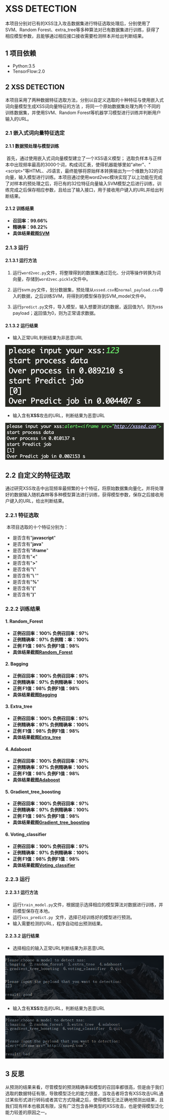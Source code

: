 # XSS DETECTION

​	本项目分别对已有的XSS注入攻击数据集进行特征选取处理后，分别使用了SVM、Random Forest、extra_tree等多种算法对已有数据集进行训练，获得了相应模型参数，且能够通过相应接口接收需要检测样本并给出判断结果。

## 1 项目依赖

- Python:3.5
- TensorFlow:2.0

## 2 XSS DETECTION

​	本项目采用了两种数据特征选取方法，分别以自定义选取的十种特征与使用嵌入式词向量模型生成XSS词向量特征的方法 ，将同一个原始数据集处理为两个不同的训练数据集，并使用SVM、Random Forest等机器学习模型进行训练并判断用户输入的URL。

### 2.1 嵌入式词向量特征选定

#### 2.1.1 数据预处理与模型训练

​	首先，通过使用嵌入式词向量模型建立了一个XSS语义模型； 选取负样本与正样本中出现频率最高的3000个词，构成词汇表，使得机器能够里如"alter"、"\<script\>"等HTML、JS语言，最终能够将原始样本转换输出为一个维数为32的词向量，输入模型进行训练。本项目通过使用word2vec模块实现了以上功能
​	在完成了对样本的预处理之后，将已有的32位特征向量输入SVM模型之后进行训练，训练完成之后保存相应参数，且给出了输入接口，用于接收用户键入的URL并给出判断结果。

#### 2.1.2 训练结果

- **召回率：99.66%**
- **精确率：98.22%**
- **具体结果截图[SVM](Screen\SVM.png)**

### 2.1.3 运行

#### 2.1.3.1 运行方法

1. 运行``word2vec.py``文件，将整理得到的数据集通过范化、分词等操作转换为词向量，存储到``word2vec.pickle``文件中。

2. 运行svm.py文件，划分数据集，预处理从``xssed.csv``和``normal_payload.csv``导入的数据，之后训练SVM，将得到的模型保存到SVM_model文件中。

3. 运行``predict.py``文件，导入模型，输入想要测试的数据，返回值为1，则为xss payload；返回值为0，则为正常请求数据。

#### 2.1.3.2 运行结果

- 输入正常URL判断结果为非恶意URL

![](image\2.1.3.2.1.png)

- 输入含有**XSS**攻击的URL，判断结果为恶意URL

<img src="image\2.1.3.2.2.png" style="zoom:60%;" />

## 2.2 自定义的特征选取

​	通过研究XSS攻击中出现频率最频繁的十个特征，将原始数据集向量化，并将处理好的数据输入随机森林等多种模型算法进行训练，获得模型参数，保存之后接收用户键入的URL，给出判断结果。

### 2.2.1 特征选取

​	本项目选取的十个特征分别为：

- 是否含有"**javascript**"
- 是否含有"**java**"
- 是否含有"**iframe**"
- 是否含有"**<**"
- 是否含有"**>**"
- 是否含有"**\\**"
- 是否含有"**\\ '**"
- 是否含有"**%**"
- 是否含有"**(**"
- 是否含有"**)**"

### 2.2.2 训练结果

#### 1. Random_Forest

- **正例召回率：100%	负例召回率：97%**
- **正例精确率：97%	负例精：率：100%**
- **正例 F1值：98%  负例F1值：98%**
- **具体结果截图[Random_Forest](Screen\RandomForest.png)**

#### 2.  Bagging

- **正例召回率：100%	负例召回率：97%**
- **正例精确率：97%	负例精确率：100%**
- **正例 F1值：98%  负例F1值：98%**
- **具体结果截图[Bagging](Screen\Bagging.png)**

#### 3.  Extra_tree

- **正例召回率：100%	负例召回率：97%**
- **正例精确率：97%	负例精确率：100%**
- **正例 F1值：98%  负例F1值：98%**
- **具体结果截图[Extra_tree](Screen\Extra_tree.png)**

#### 4.  Adaboost

- **正例召回率：100%	负例召回率：97%**
- **正例精确率：97%	负例精确率：100%**
- **正例 F1值：98%  负例F1值：98%**
- **具体结果截图[Adaboost](Screen\Adaboost.png)**

#### 5.  Gradient_tree_boosting

- **正例召回率：100%	负例召回率：97%**
- **正例精确率：97%	负例精确率：100%**
- **正例 F1值：98%  负例F1值：98%**
- **具体结果截图[Gradient_tree_boosting](Screen\Gradient_tree_boosting.png)**

#### 6.  Voting_classifier

- **正例召回率：100%	负例召回率：97%**
- **正例精确率：97%	负例精确率：100%**
- **正例 F1值：98%  负例F1值：98%**
- **具体结果截图[Voting_classifier](Screen\Voting_classifier.png)**

### 2.2.3 运行

#### 2.2.3.1 运行方法

- 运行``train_model.py``文件，根据提示选择相应的模型算法对数据进行训练，并将模型保存在本地。
- 运行``xss_predict.py ``文件，选择已经训练好的模型进行预测。
- 输入需要检测的URL，程序自动给出预测结果。

#### 2.2.3.2 运行结果

- 选择相应的输入正常URL判断结果为非恶意URL

![](image/2.2.3.2.1.png)

- 输入含有**XSS**攻击的URL，判断结果为恶意URL

<img src="image/2.2.3.2.2.png" style="zoom:90%;" />

## 3 反思

​	从预测的结果来看，尽管模型的预测精确率和模型的召回率都很高，但是由于我们选取的数据特征有限，导致模型泛化的能力很差，当攻击者将含有XSS攻击URL通过某些形式进行转码或者其它方式隐藏之后，使得模型无法正确地预测出结果，且我们现有样本也极其有限，没有广泛包含各种类型的XSS攻击，也是使得模型泛化能力较差的原因之一。